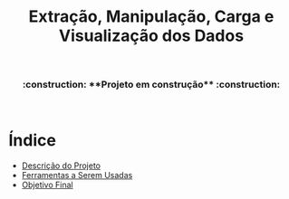 <h1 align="center"> Extração, Manipulação, Carga e Visualização dos Dados </h1>

<br/>

<h3 align="center"> :construction: **Projeto em construção** :construction: </h3>

<br/>

# Índice

* [Descrição do Projeto](#descrição)
* [Ferramentas a Serem Usadas](#ferramentas)
* [Objetivo Final](#objetivo)

